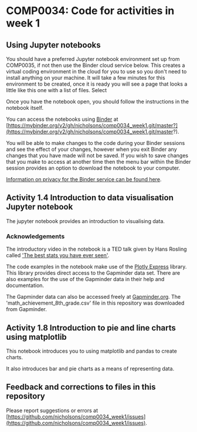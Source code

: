 # COMP0034: Code for activities in week 1

## Using Jupyter notebooks
You should have a preferred Jupyter notebook environment set up from COMP0035, if not then use the Binder cloud service below. This creates a virtual coding environment in the cloud for you to use so you don't need to install anything on your machine. It will take a few minutes for this environment to be created, once it is ready you will see a page that looks a little like this one with a list of files. Select 

Once you have the notebook open, you should follow the instructions in the notebook itself.

You can access the notebooks using [Binder](https://mybinder.org) at [https://mybinder.org/v2/gh/nicholsons/comp0034_week1.git/master?](https://mybinder.org/v2/gh/nicholsons/comp0034_week1.git/master?).  

You will be able to make changes to the code during your Binder sessions and see the effect of your changes, however when you exit Binder any changes that you have made will not be saved. If you wish to save changes that you make to access at another time then the menu bar within the Binder session provides an option to download the notebook to your computer.

[Information on privacy for the Binder service can be found here](https://mybinder.readthedocs.io/en/latest/faq.html).

## Activity 1.4 Introduction to data visualisation Jupyter notebook
The jupyter notebook provides an introduction to visualising data. 

### Acknowledgements
The introductory video in the notebook is a TED talk given by Hans Rosling called ['The best stats you have ever seen'](https://www.ted.com/talks/hans_rosling_the_best_stats_you_ve_ever_seen?utm_campaign=tedspread&utm_medium=referral&utm_source=tedcomshare).

The code examples in the notebook make use of the [Plotly Express](https://plotly.com/python/plotly-express/) library. This library provides direct access to the Gapminder data set. There are also examples for the use of the Gapminder data in their help and documentation.

The Gapminder data can also be accessed freely at [Gapminder.org](https://www.gapminder.org/data/). The 'math_achievement_8th_grade.csv' file in this repository was downloaded from Gapminder.

## Activity 1.8 Introduction to pie and line charts using matplotlib
This notebook introduces you to using matplotlib and pandas to create charts.

It also introduces bar and pie charts as a means of representing data.

## Feedback and corrections to files in this repository
Please report suggestions or errors at [https://github.com/nicholsons/comp0034_week1/issues](https://github.com/nicholsons/comp0034_week1/issues).